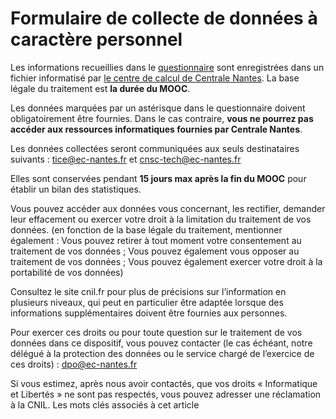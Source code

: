 # Formulaire de collecte de données à caractère personnel

Les informations recueillies dans le [questionnaire](https://forms.gle/Ft5PworTxM3Aiidq5) sont enregistrées dans un fichier informatisé par [le centre de calcul de Centrale Nantes](https://supercomputing.ec-nantes.fr/about/contact-us). La base légale du traitement est **la durée du MOOC**.

Les données marquées par un astérisque dans le questionnaire doivent obligatoirement être fournies. Dans le cas contraire, **vous ne pourrez pas accéder aux ressources informatiques fournies par Centrale Nantes**.

Les données collectées seront communiquées aux seuls destinataires suivants : tice@ec-nantes.fr et cnsc-tech@ec-nantes.fr 

Elles sont conservées pendant **15 jours max après la fin du MOOC** pour établir un bilan des statistiques.

Vous pouvez accéder aux données vous concernant, les rectifier, demander leur effacement ou exercer votre droit à la limitation du traitement de vos données. (en fonction de la base légale du traitement, mentionner également : Vous pouvez retirer à tout moment votre consentement au traitement de vos données ; Vous pouvez également vous opposer au traitement de vos données ; Vous pouvez également exercer votre droit à la portabilité de vos données)

 Consultez le site cnil.fr pour plus de précisions sur l’information en plusieurs niveaux, qui peut en particulier être adaptée lorsque des informations supplémentaires doivent être fournies aux personnes.

Pour exercer ces droits ou pour toute question sur le traitement de vos données dans ce dispositif, vous pouvez contacter (le cas échéant, notre délégué à la protection des données ou le service chargé de l’exercice de ces droits) : dpo@ec-nantes.fr

Si vous estimez, après nous avoir contactés, que vos droits « Informatique et Libertés » ne sont pas respectés, vous pouvez adresser une réclamation à la CNIL.
Les mots clés associés à cet article

